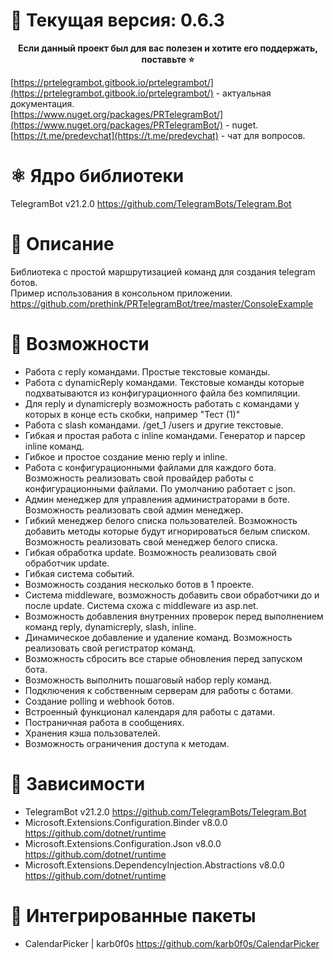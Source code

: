 # 🤖 Текущая версия: 0.6.3
<p align="center">
  <strong>Если данный проект был для вас полезен и хотите его поддержать, поставьте ⭐</strong>
</p>

[https://prtelegrambot.gitbook.io/prtelegrambot/](https://prtelegrambot.gitbook.io/prtelegrambot/)  - актуальная документация.        
[https://www.nuget.org/packages/PRTelegramBot/](https://www.nuget.org/packages/PRTelegramBot/) - nuget.     
[https://t.me/predevchat](https://t.me/predevchat) - чат для вопросов.        
# ⚛️ Ядро библиотеки
TelegramBot v21.2.0 https://github.com/TelegramBots/Telegram.Bot

# 📰 Описание
Библиотека с простой маршрутизацией команд для создания telegram ботов.      
Пример использования в консольном приложении. https://github.com/prethink/PRTelegramBot/tree/master/ConsoleExample

# 💎 Возможности

- Работа с reply командами. Простые текстовые команды.
- Работа с dynamicReply командами. Текстовые команды которые подхватываются из конфигурационного файла без компиляции.
- Для reply и dynamicreply возможность работать с командами у которых в конце есть скобки, например "Тест (1)"
- Работа с slash командами. /get_1 /users и другие текстовые.
- Гибкая и простая работа с inline командами. Генератор и парсер inline команд.
- Гибкое и простое создание меню reply и inline.
- Работа с конфигурационными файлами для каждого бота. Возможность реализовать свой провайдер работы с конфигурационными файлами. По умолчанию работает с json.
- Админ менеджер для управления администраторами в боте. Возможность реализовать свой админ менеджер.
- Гибкий менеджер белого списка пользователей. Возможность добавить методы которые будут игнорироваться белым списком. Возможность реализовать свой менеджер белого списка.
- Гибкая обработка update. Возможность реализовать свой обработчик update.
- Гибкая система событий.
- Возможность создания несколько ботов в 1 проекте.
- Система middleware, возможность добавить свои обработчики до и после update. Система схожа с middleware из asp.net.
- Возможность добавления внутренних проверок перед выполнением команд reply, dynamicreply, slash, inline.
- Динамическое добавление и удаление команд. Возможность реализовать свой регистратор команд.
- Возможность сбросить все старые обновления перед запуском бота.
- Возможность выполнить пошаговый набор reply команд.
- Подключения к собственным серверам для работы с ботами.
- Создание polling и webhook ботов.
- Встроенный функционал календаря для работы с датами.
- Постраничная работа в сообщениях.
- Хранения кэша пользователей.
- Возможность ограничения доступа к методам.


# 🔑 Зависимости

 - TelegramBot v21.2.0 https://github.com/TelegramBots/Telegram.Bot
 - Microsoft.Extensions.Configuration.Binder v8.0.0 https://github.com/dotnet/runtime
 - Microsoft.Extensions.Configuration.Json v8.0.0 https://github.com/dotnet/runtime
 - Microsoft.Extensions.DependencyInjection.Abstractions v8.0.0 https://github.com/dotnet/runtime

# 🧱 Интегрированные пакеты
 - CalendarPicker | karb0f0s   https://github.com/karb0f0s/CalendarPicker     
